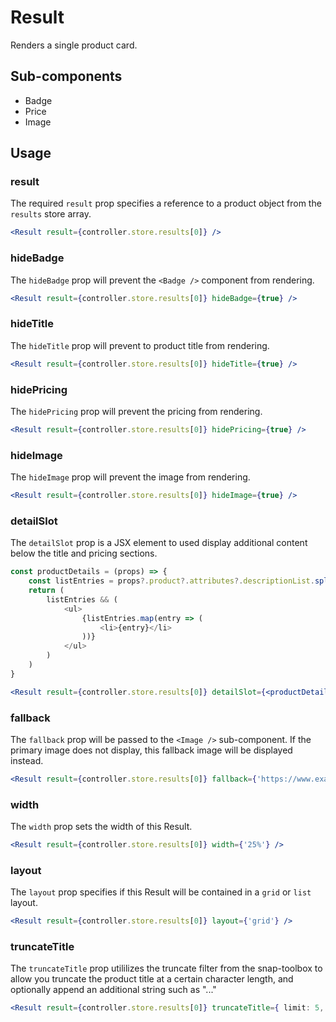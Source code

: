 # Result

Renders a single product card. 

## Sub-components
- Badge
- Price
- Image

## Usage

### result
The required `result` prop specifies a reference to a product object from the `results` store array.

```jsx
<Result result={controller.store.results[0]} />
```

### hideBadge
The `hideBadge` prop will prevent the `<Badge />` component from rendering.

```jsx
<Result result={controller.store.results[0]} hideBadge={true} />
```

### hideTitle
The `hideTitle` prop will prevent to product title from rendering.

```jsx
<Result result={controller.store.results[0]} hideTitle={true} />
```

### hidePricing
The `hidePricing` prop will prevent the pricing from rendering.

```jsx
<Result result={controller.store.results[0]} hidePricing={true} />
```

### hideImage
The `hideImage` prop will prevent the image from rendering.

```jsx
<Result result={controller.store.results[0]} hideImage={true} />
```

### detailSlot
The `detailSlot` prop is a JSX element to used display additional content below the title and pricing sections.

```typescript
const productDetails = (props) => {
	const listEntries = props?.product?.attributes?.descriptionList.split('|');
	return (
		listEntries && (
			<ul>
				{listEntries.map(entry => (
					<li>{entry}</li>
				))}
			</ul>
		)
	)
}
```

```jsx
<Result result={controller.store.results[0]} detailSlot={<productDetails product={controller.store.results[0]/>} />
```

### fallback
The `fallback` prop will be passed to the `<Image />` sub-component. If the primary image does not display, this fallback image will be displayed instead. 

```jsx
<Result result={controller.store.results[0]} fallback={'https://www.example.com/imgs/placeholder.jpg'} />
```

### width
The `width` prop sets the width of this Result.

```jsx
<Result result={controller.store.results[0]} width={'25%'} />
```

### layout
The `layout` prop specifies if this Result will be contained in a `grid` or `list` layout.

```jsx
<Result result={controller.store.results[0]} layout={'grid'} />
```

### truncateTitle
The `truncateTitle` prop utililizes the truncate filter from the snap-toolbox to allow you truncate the product title at a certain character length, and optionally append an additional string such as "..."

```jsx
<Result result={controller.store.results[0]} truncateTitle={ limit: 5, append: '...' } />
```